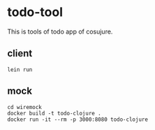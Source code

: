# todo-tool

This is tools of todo app of cosujure.

## client
```
lein run
```

## mock
```
cd wiremock
docker build -t todo-clojure .
docker run -it --rm -p 3000:8080 todo-clojure
```